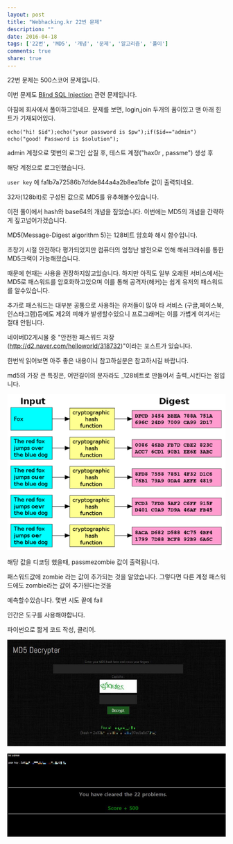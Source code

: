 ```yaml
---
layout: post
title: "Webhacking.kr 22번 문제"
description: ""
date: 2016-04-18
tags: ['22번', 'MD5', '개념', '문제', '알고리즘', '풀이']
comments: true
share: true
---
```


22번 문제는 500스코어 문제입니다.

이번 문제도 [Blind SQL
Injection](https://www.owasp.org/index.php/Blind_SQL_Injection) 관련 문제입니다.

아침에 회사에서 풀이하고있네요. 문제를 보면, login,join 두개의 폼이있고 맨 아래 힌트가 기재되어있다.

    echo("hi! $id");echo("your password is $pw");if($id=="admin") echo("good! Password is $solution");

admin 계정으로 몇번의 로그인 삽질 후, 테스트 계정("hax0r , passme") 생성 후

해당 계정으로 로그인했습니다.

  

`user key` 에 fa1b7a72586b7dfde844a4a2b8ea1bfe 값이 출력되네요.

32자(128bit)로 구성된 값으로 MD5를 유추해볼수있습니다.

이전 풀이에서 hash와 base64의 개념을 짚었습니다. 이번에는 MD5의 개념을 간략하게 짚고넘어가겠습니다.

  

MD5(Message-Digest algorithm 5)는 128비트 암호화 해시 함수입니다.

초창기 시절 안전하다 평가되었지만 컴퓨터의 엄청난 발전으로 인해 해쉬크래쉬를 통한 MD5크랙이 가능해졌습니다.

때문에 현재는 사용을 권장하지않고있습니다. 하지만 아직도 일부 오래된 서비스에서는 MD5로 패스워드를 암호화하고있으며 이를 통해
공격자(해커)는 쉽게 유저의 패스워드를 알수있습니다.

추가로 패스워드는 대부분 공통으로 사용하는 유저들이 많아 타 서비스 (구글,페이스북,인스타그램)등에도 제2의 피해가 발생할수있으니
프로그래머는 이를 가볍게 여겨서는 절대 안됩니다.

  

네이버D2게시물 중 "안전한 패스워드 저장(http://d2.naver.com/helloworld/318732)"이라는 포스트가 있습니다.

한번씩 읽어보면 아주 좋은 내용이니 참고하실분은 참고하시길 바랍니다.

  

md5의 가장 큰 특징은, 어떤길이의 문자라도 _128비트로 만들어서 출력_시킨다는 점입니다.

  

![](/assets/images/posts/590/231C3C5057144D17155F18.PNG)

  

  

  

해당 값을 디코딩 했을때, passmezombie 값이 출력됩니다.

패스워드값에 zombie 라는 값이 추가되는 것을 알았습니다. 그렇다면 다른 계정 패스워드에도 zombie라는 값이 추가된다는것을

예측할수있습니다. 몇번 시도 끝에 fail

  

인간은 도구를 사용해야합니다.

파이썬으로 짧게 코드 작성, 클리어.

  

  

![](/assets/images/posts/590/222C354057143B0011B0FD.JPEG)

  

![](/assets/images/posts/590/223FD74357143B0C15179F.JPEG)

  

  

